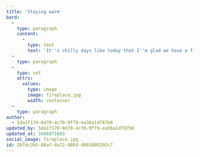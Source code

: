 ```yaml
---
title: 'Staying warm'
bard:
  -
    type: paragraph
    content:
      -
        type: text
        text: 'It''s chilly days like today that I''m glad we have a fireplace!'
  -
    type: paragraph
  -
    type: set
    attrs:
      values:
        type: image
        image: fireplace.jpg
        width: container
  -
    type: paragraph
author:
  - 5da1f170-0d70-4c70-9ff9-ea36a1df87b0
updated_by: 5da1f170-0d70-4c70-9ff9-ea36a1df87b0
updated_at: 1606971603
social_image: fireplace.jpg
id: 207dc3b5-88af-4a72-8864-d083d00202c7
---
```

